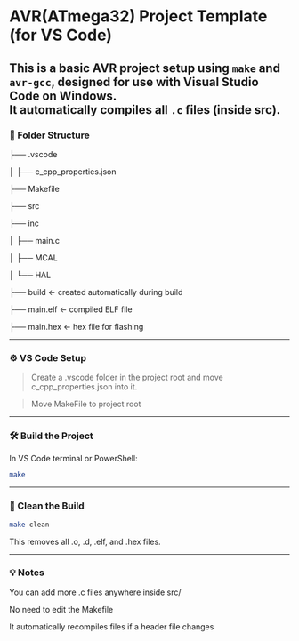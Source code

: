 # AVR(ATmega32) Project Template (for VS Code)

This is a basic AVR project setup using `make` and `avr-gcc`, designed for use with **Visual Studio Code** on Windows.  
It automatically compiles all `.c` files (inside src).
---

### 📁 Folder Structure
├── .vscode

│ ├── c_cpp_properties.json

├── Makefile

├── src

├── inc

│ ├── main.c

│ ├── MCAL

│ └── HAL

├── build ← created automatically during build

├── main.elf ← compiled ELF file

├── main.hex ← hex file for flashing

---

### ⚙️ VS Code Setup

> Create a .vscode folder in the project root and move c_cpp_properties.json into it.

> Move MakeFile to project root

---
### 🛠 Build the Project

In VS Code terminal or PowerShell:

```sh
make
```

---
### 🔄 Clean the Build
```sh
make clean
```
This removes all .o, .d, .elf, and .hex files.

---
### 💡 Notes
You can add more .c files anywhere inside src/

No need to edit the Makefile


It automatically recompiles files if a header file changes

